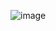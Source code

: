 ![image](https://github.com/nieldro/clima-web/assets/129008468/74356f3c-8a45-4cf9-a2c9-0e4dce65ccff)
